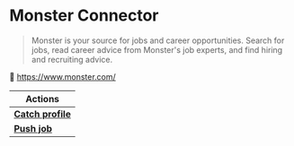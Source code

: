 # Monster Connector
> Monster is your source for jobs and career opportunities. Search for jobs, read career advice from Monster's job experts, and find hiring and recruiting advice.

🔗 https://www.monster.com/

| Actions |
| ------- |
| [**Catch profile**](docs/catch_profile.md) |
| [**Push job**](docs/push_job.md) |
